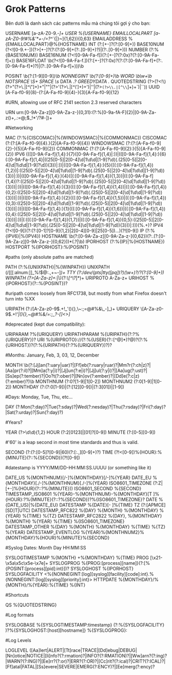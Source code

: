 # Grok Patterns

Bên dưới là danh sách các patterns mẫu mà chúng tôi gợi ý cho bạn:&#x20;

USERNAME \[a-zA-Z0-9._-]+ USER %{USERNAME} EMAILLOCALPART \[a-zA-Z0-9!#$%&'\*+-/=?^_`{|}~]{1,64}(?:\.[a-zA-Z0-9!#$%&'*+\-/=?^_`{|}\~]{1,62}){0,63} EMAILADDRESS %{EMAILLOCALPART}@%{HOSTNAME} INT (?:\[+-]?(?:\[0-9]+)) BASE10NUM (?\<!\[0-9.+-])(?>\[+-]?(?:(?:\[0-9]+(?:.\[0-9]+)?)|(?:.\[0-9]+))) NUMBER (?:%{BASE10NUM}) BASE16NUM (?\<!\[0-9A-Fa-f])(?:\[+-]?(?:0x)?(?:\[0-9A-Fa-f]+)) BASE16FLOAT \b(?\<!\[0-9A-Fa-f.])(?:\[+-]?(?:0x)?(?:(?:\[0-9A-Fa-f]+(?:.\[0-9A-Fa-f]\*)?)|(?:.\[0-9A-Fa-f]+)))\b

POSINT \b(?:\[1-9]\[0-9]_)\b NONNEGINT \b(?:\[0-9]+)\b WORD \b\w+\b NOTSPACE \S+ SPACE \s_ DATA ._? GREEDYDATA ._ QUOTEDSTRING (?>(?\<!\\)(?>"(?>\\.|\[^\\"]+)+"|""|(?>'(?>\\.|\[^\\']+)+')|''|(?>`(?>\\.|[^\\`]+)+\`)|\`\`)) UUID \[A-Fa-f0-9]{8}-(?:\[A-Fa-f0-9]{4}-){3}\[A-Fa-f0-9]{12}

\#URN, allowing use of RFC 2141 section 2.3 reserved characters

URN urn:\[0-9A-Za-z]\[0-9A-Za-z-]{0,31}:(?:%\[0-9a-fA-F]{2}|\[0-9A-Za-z()+,.:=@;$\_!\*'/?#-])+

\#Networking

MAC (?:%{CISCOMAC}|%{WINDOWSMAC}|%{COMMONMAC}) CISCOMAC (?:(?:\[A-Fa-f0-9]{4}.){2}\[A-Fa-f0-9]{4}) WINDOWSMAC (?:(?:\[A-Fa-f0-9]{2}-){5}\[A-Fa-f0-9]{2}) COMMONMAC (?:(?:\[A-Fa-f0-9]{2}:){5}\[A-Fa-f0-9]{2}) IPV6 (((\[0-9A-Fa-f]{1,4}:){7}(\[0-9A-Fa-f]{1,4}|:))|((\[0-9A-Fa-f]{1,4}:){6}(:\[0-9A-Fa-f]{1,4}|((25\[0-5]|2\[0-4]\d|1\d\d|\[1-9]?\d)(.(25\[0-5]|2\[0-4]\d|1\d\d|\[1-9]?\d)){3})|:))|((\[0-9A-Fa-f]{1,4}:){5}(((:\[0-9A-Fa-f]{1,4}){1,2})|:((25\[0-5]|2\[0-4]\d|1\d\d|\[1-9]?\d)(.(25\[0-5]|2\[0-4]\d|1\d\d|\[1-9]?\d)){3})|:))|((\[0-9A-Fa-f]{1,4}:){4}(((:\[0-9A-Fa-f]{1,4}){1,3})|((:\[0-9A-Fa-f]{1,4})?:((25\[0-5]|2\[0-4]\d|1\d\d|\[1-9]?\d)(.(25\[0-5]|2\[0-4]\d|1\d\d|\[1-9]?\d)){3}))|:))|((\[0-9A-Fa-f]{1,4}:){3}(((:\[0-9A-Fa-f]{1,4}){1,4})|((:\[0-9A-Fa-f]{1,4}){0,2}:((25\[0-5]|2\[0-4]\d|1\d\d|\[1-9]?\d)(.(25\[0-5]|2\[0-4]\d|1\d\d|\[1-9]?\d)){3}))|:))|((\[0-9A-Fa-f]{1,4}:){2}(((:\[0-9A-Fa-f]{1,4}){1,5})|((:\[0-9A-Fa-f]{1,4}){0,3}:((25\[0-5]|2\[0-4]\d|1\d\d|\[1-9]?\d)(.(25\[0-5]|2\[0-4]\d|1\d\d|\[1-9]?\d)){3}))|:))|((\[0-9A-Fa-f]{1,4}:){1}(((:\[0-9A-Fa-f]{1,4}){1,6})|((:\[0-9A-Fa-f]{1,4}){0,4}:((25\[0-5]|2\[0-4]\d|1\d\d|\[1-9]?\d)(.(25\[0-5]|2\[0-4]\d|1\d\d|\[1-9]?\d)){3}))|:))|(:(((:\[0-9A-Fa-f]{1,4}){1,7})|((:\[0-9A-Fa-f]{1,4}){0,5}:((25\[0-5]|2\[0-4]\d|1\d\d|\[1-9]?\d)(.(25\[0-5]|2\[0-4]\d|1\d\d|\[1-9]?\d)){3}))|:)))(%.+)? IPV4 (?\<!\[0-9])(?:(?:\[0-1]?\[0-9]{1,2}|2\[0-4]\[0-9]|25\[0-5])...)(?!\[0-9]) IP (?:%{IPV6}|%{IPV4}) HOSTNAME \b(?:\[0-9A-Za-z]\[0-9A-Za-z-]{0,62})(?:.(?:\[0-9A-Za-z]\[0-9A-Za-z-]{0,62}))\*(.?|\b) IPORHOST (?:%{IP}|%{HOSTNAME}) HOSTPORT %{IPORHOST}:%{POSINT}

\#paths (only absolute paths are matched)

PATH (?:%{UNIXPATH}|%{WINPATH}) UNIXPATH (/\[\[\[:alnum:]]\_%!$@:.,+\~-]_)+ TTY (?:/dev/(pts|tty(\[pq])?)(\w+)?/?(?:\[0-9]+)) WINPATH (?>\[A-Za-z]+:|\\)(?:\\\[^\\?_]\*)+ URIPROTO A-Za-z+ URIHOST %{IPORHOST}(?::%{POSINT})?

\#uripath comes loosely from RFC1738, but mostly from what Firefox doesn't turn into %XX

URIPATH (?:/\[A-Za-z0-9$.+!_'(){},\~:;=@#%&\_-]_)+ URIQUERY \[A-Za-z0-9$.+!_'|(){},\~@#%&/=:;\_?-\[]<>]_

\#deprecated (kept due compatibility):

URIPARAM ?%{URIQUERY} URIPATHPARAM %{URIPATH}(?:?%{URIQUERY})? URI %{URIPROTO}://(?:%{USER}(?::\[^@]\*)?@)?(?:%{URIHOST})?(?:%{URIPATH}(?:?%{URIQUERY})?)?

\#Months: January, Feb, 3, 03, 12, December

MONTH \b(?:\[Jj]an(?:uary|uar)?|\[Ff]eb(?:ruary|ruar)?|Mm?r(?:ch|z)?|\[Aa]pr(?:il)?|\[Mm]a(?:y|i)?|\[Jj]un(?:e|i)?|\[Jj]ul(?:y|i)?|\[Aa]ug(?:ust)?|\[Ss]ep(?:tember)?|Oo?t(?:ober)?|\[Nn]ov(?:ember)?|\[Dd]e(?:c|z)(?:ember)?)\b MONTHNUM (?:0?\[1-9]|1\[0-2]) MONTHNUM2 (?:0\[1-9]|1\[0-2]) MONTHDAY (?:(?:0\[1-9])|(?:\[12]\[0-9])|(?:3\[01])|\[1-9])

\#Days: Monday, Tue, Thu, etc...

DAY (?:Mon(?:day)?|Tue(?:sday)?|Wed(?:nesday)?|Thu(?:rsday)?|Fri(?:day)?|Sat(?:urday)?|Sun(?:day)?)

\#Years?

YEAR (?>\d\d){1,2} HOUR (?:2\[0123]|\[01]?\[0-9]) MINUTE (?:\[0-5]\[0-9])

\#'60' is a leap second in most time standards and thus is valid.

SECOND (?:(?:\[0-5]?\[0-9]|60)(?:\[:.,]\[0-9]+)?) TIME (?!<\[0-9])%{HOUR}:%{MINUTE}(?::%{SECOND})(?!\[0-9])

\#datestamp is YYYY/MM/DD-HH:MM:SS.UUUU (or something like it)

DATE\_US %{MONTHNUM}\[/-]%{MONTHDAY}\[/-]%{YEAR} DATE\_EU %{MONTHDAY}\[./-]%{MONTHNUM}\[./-]%{YEAR} ISO8601\_TIMEZONE (?:Z|\[+-]%{HOUR}(?::?%{MINUTE})) ISO8601\_SECOND %{SECOND} TIMESTAMP\_ISO8601 %{YEAR}-%{MONTHNUM}-%{MONTHDAY}\[T ]%{HOUR}:?%{MINUTE}(?::?%{SECOND})?%{ISO8601\_TIMEZONE}? DATE %{DATE\_US}|%{DATE\_EU} DATESTAMP %{DATE}\[- ]%{TIME} TZ (?:\[APMCE]\[SD]T|UTC) DATESTAMP\_RFC822 %{DAY} %{MONTH} %{MONTHDAY} %{YEAR} %{TIME} %{TZ} DATESTAMP\_RFC2822 %{DAY}, %{MONTHDAY} %{MONTH} %{YEAR} %{TIME} %{ISO8601\_TIMEZONE} DATESTAMP\_OTHER %{DAY} %{MONTH} %{MONTHDAY} %{TIME} %{TZ} %{YEAR} DATESTAMP\_EVENTLOG %{YEAR}%{MONTHNUM2}%{MONTHDAY}%{HOUR}%{MINUTE}%{SECOND}

\#Syslog Dates: Month Day HH:MM:SS

SYSLOGTIMESTAMP %{MONTH} +%{MONTHDAY} %{TIME} PROG \[\x21-\x5a\x5c\x5e-\x7e]+ SYSLOGPROG %{PROG:\[process]\[name]}(?:\[%{POSINT:\[process]\[pid]:int}])? SYSLOGHOST %{IPORHOST} SYSLOGFACILITY <%{NONNEGINT:\[log]\[syslog]\[facility]\[code]:int}.%{NONNEGINT:\[log]\[syslog]\[priority]:int}> HTTPDATE %{MONTHDAY}/%{MONTH}/%{YEAR}:%{TIME} %{INT}

\#Shortcuts

QS %{QUOTEDSTRING}

\#Log formats

SYSLOGBASE %{SYSLOGTIMESTAMP:timestamp} (?:%{SYSLOGFACILITY} )?%{SYSLOGHOST:\[host]\[hostname]} %{SYSLOGPROG}:

\#Log Levels

LOGLEVEL (\[Aa]lert|ALERT|\[Tt]race|TRACE|\[Dd]ebug|DEBUG|\[Nn]otice|NOTICE|\[Ii]nfo?(?:rmation)?|INFO?(?:RMATION)?|\[Ww]arn?(?:ing)?|WARN?(?:ING)?|\[Ee]rr?(?:or)?|ERR?(?:OR)?|\[Cc]rit?(?:ical)?|CRIT?(?:ICAL)?|\[Ff]atal|FATAL|\[Ss]evere|SEVERE|EMERG(?:ENCY)?|\[Ee]merg(?:ency)?
